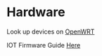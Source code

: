 # Hardware

Look up devices on [OpenWRT](https://openwrt.org/)



IOT Firmware Guide [Here](https://payatu.com/blog/munawwar/iot-security---part-7-reverse-engineering-an-iot-firmware)